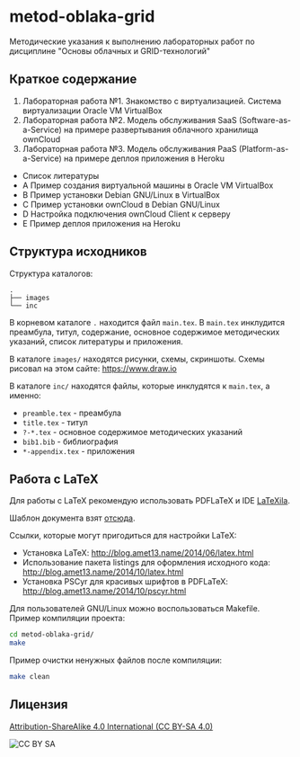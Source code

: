 metod-oblaka-grid
=================
Методические указания к выполнению лабораторных работ по дисциплине "Основы облачных и GRID-технологий"

Краткое содержание
------------------
1. Лабораторная работа №1. Знакомство с виртуализацией. Система виртуализации Oracle VM VirtualBox
2. Лабораторная работа №2. Модель обслуживания SaaS (Software-as-a-Service) на примере развертывания облачного хранилища ownCloud
3. Лабораторная работа №3. Модель обслуживания PaaS (Platform-as-a-Service) на примере деплоя приложения в Heroku
* Список литературы
* A Пример создания виртуальной машины в Oracle VM VirtualBox
* B Пример установки Debian GNU/Linux в VirtualBox
* C Пример установки ownCloud в Debian GNU/Linux
* D Настройка подключения ownCloud Client к серверу
* E Пример деплоя приложения на Heroku

Структура исходников
--------------------
Структура каталогов:
```
.
├── images
└── inc
```

В корневом каталоге `.` находится файл `main.tex`.
В `main.tex` инклудится преамбула, титул, содержание, основное содержимое методических указаний, список литературы и приложения.

В каталоге `images/` находятся рисунки, схемы, скриншоты. Схемы рисовал на этом сайте: https://www.draw.io

В каталоге `inc/` находятся файлы, которые инклудятся к `main.tex`, а именно:
* `preamble.tex` - преамбула
* `title.tex` - титул
* `?-*.tex` - основное содержимое методических указаний
* `bib1.bib` - библиография
* `*-appendix.tex` - приложения

Работа с LaTeX
--------------
Для работы с LaTeX рекомендую использовать PDFLaTeX и IDE [LaTeXila](https://wiki.gnome.org/Apps/LaTeXila).

Шаблон документа взят [отсюда](https://github.com/Amet13/openvz-tutorial).

Ссылки, которые могут пригодиться для настройки LaTeX:
* Установка LaTeX: http://blog.amet13.name/2014/06/latex.html
* Использование пакета listings для оформления исходного кода: http://blog.amet13.name/2014/10/latex.html
* Установка PSCyr для красивых шрифтов в PDFLaTeX: http://blog.amet13.name/2014/10/pscyr.html

Для пользователей GNU/Linux можно воспользоваться Makefile.
Пример компиляции проекта:
```bash
cd metod-oblaka-grid/
make
```
Пример очистки ненужных файлов после компиляции:
```bash
make clean
```

Лицензия
--------
[Attribution-ShareAlike 4.0 International (CC BY-SA 4.0)](http://creativecommons.org/licenses/by-sa/4.0/deed.ru)

![CC BY SA](https://licensebuttons.net/l/by-sa/4.0/88x31.png)
